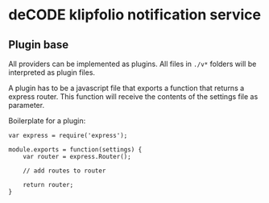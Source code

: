 # deCODE klipfolio notification service


## Plugin base

All providers can be implemented as plugins.
All files in `./v*` folders will be interpreted as plugin files. 

A plugin has to be a javascript file that exports a function that returns a express router.
This function will receive the contents of the settings file as parameter.

Boilerplate for a plugin:

```JavaScripts
var express = require('express');

module.exports = function(settings) {
    var router = express.Router();
    
    // add routes to router
    
    return router;
}
```